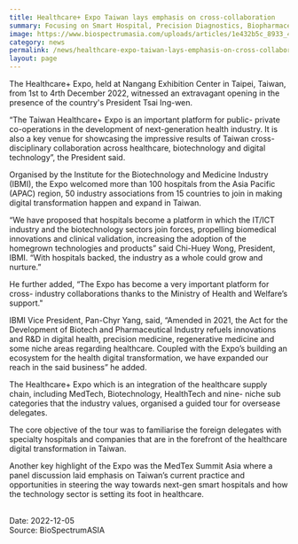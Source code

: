 ```yaml
---
title: Healthcare+ Expo Taiwan lays emphasis on cross-collaboration
summary: Focusing on Smart Hospital, Precision Diagnostics, Biopharmaceuticals, Regenerative Medicines, Digital Health and much more
image: https://www.biospectrumasia.com/uploads/articles/1e432b5c_8933_4293_9c78_dabe8b697866-21536.JPG
category: news
permalink: /news/healthcare-expo-taiwan-lays-emphasis-on-cross-collaboration/
layout: page
---
```


The Healthcare+ Expo, held at Nangang Exhibition Center in Taipei, Taiwan, from 1st to 4rth December 2022, witnessed an extravagant opening in the presence of the country's President Tsai Ing-wen.

“The Taiwan Healthcare+ Expo is an important platform for public- private co-operations in the development of next-generation health industry. It is also a key venue for showcasing the impressive results of Taiwan cross-disciplinary collaboration across healthcare, biotechnology and digital technology”, the President said.

Organised by the Institute for the Biotechnology and Medicine Industry (IBMI), the Expo welcomed more than 100 hospitals from the Asia Pacific (APAC) region, 50 industry associations from 15 countries to join in making digital transformation happen and expand in Taiwan.

“We have proposed that hospitals become a platform in which the IT/ICT industry and the biotechnology sectors join forces, propelling biomedical innovations and clinical validation, increasing the adoption of the homegrown technologies and products” said Chi-Huey Wong, President, IBMI. “With hospitals backed, the industry as a whole could grow and nurture.”

He further added, “The Expo has become a very important platform for cross- industry collaborations thanks to the Ministry of Health and Welfare’s support."

IBMI Vice President, Pan-Chyr Yang, said, “Amended in 2021, the Act for the Development of Biotech and Pharmaceutical Industry refuels innovations and R&D in digital health, precision medicine, regenerative medicine and some niche areas regarding healthcare. Coupled with the Expo’s building an ecosystem for the health digital transformation, we have expanded our reach in the said business” he added. 

The Healthcare+ Expo which is an integration of the healthcare supply chain, including MedTech, Biotechnology, HealthTech and nine- niche sub categories that the industry values, organised a guided tour for oversease delegates.

The core objective of the tour was to familiarise the foreign delegates with specialty hospitals and companies that are in the forefront of the healthcare digital transformation in Taiwan.

Another key highlight of the Expo was the MedTex Summit Asia where a panel discussion laid emphasis on Taiwan’s current practice and opportunities in steering the way towards next-gen smart hospitals and how the technology sector is setting its foot in healthcare.

<br/>
Date: 2022-12-05
<br/>
Source: BioSpectrumASIA

